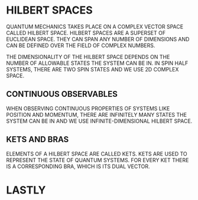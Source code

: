 # HILBERT SPACES

QUANTUM MECHANICS TAKES PLACE ON A COMPLEX VECTOR SPACE CALLED HILBERT SPACE. HILBERT SPACES ARE A SUPERSET OF EUCLIDEAN SPACE. THEY CAN SPAN ANY NUMBER OF DIMENSIONS AND CAN BE DEFINED OVER THE FIELD OF COMPLEX NUMBERS. 

THE DIMENSIONALITY OF THE HILBERT SPACE DEPENDS ON THE NUMBER OF ALLOWABLE STATES THE SYSTEM CAN BE IN. IN SPIN HALF SYSTEMS, THERE ARE TWO SPIN STATES AND WE USE 2D COMPLEX SPACE. 

## CONTINUOUS OBSERVABLES

WHEN OBSERVING CONTINUOUS PROPERTIES OF SYSTEMS LIKE POSITION AND MOMENTUM, THERE ARE INFINITELY MANY STATES THE SYSTEM CAN BE IN AND WE USE INFINITE-DIMENSIONAL HILBERT SPACE. 

## KETS AND BRAS

ELEMENTS OF A HILBERT SPACE ARE CALLED KETS. KETS ARE USED TO REPRESENT THE STATE OF QUANTUM SYSTEMS. FOR EVERY KET THERE IS A CORRESPONDING BRA, WHICH IS ITS DUAL VECTOR. 

# LASTLY

